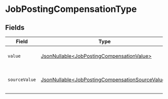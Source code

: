# JobPostingCompensationType


## Fields

| Field                                                                                                            | Type                                                                                                             | Required                                                                                                         | Description                                                                                                      | Example                                                                                                          |
| ---------------------------------------------------------------------------------------------------------------- | ---------------------------------------------------------------------------------------------------------------- | ---------------------------------------------------------------------------------------------------------------- | ---------------------------------------------------------------------------------------------------------------- | ---------------------------------------------------------------------------------------------------------------- |
| `value`                                                                                                          | [JsonNullable\<JobPostingCompensationValue>](../../models/components/JobPostingCompensationValue.md)             | :heavy_minus_sign:                                                                                               | The type of the compensation.                                                                                    | salary                                                                                                           |
| `sourceValue`                                                                                                    | [JsonNullable\<JobPostingCompensationSourceValue>](../../models/components/JobPostingCompensationSourceValue.md) | :heavy_minus_sign:                                                                                               | The source value of the compensation type.                                                                       | Salary                                                                                                           |